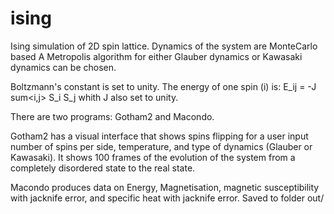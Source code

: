 # ising

Ising simulation of 2D spin lattice. 
Dynamics of the system are MonteCarlo based
A Metropolis algorithm for either Glauber dynamics
or Kawasaki dynamics can be chosen.

Boltzmann's constant is set to unity.
The energy of one spin (i) is: E_ij = -J sum<i,j> S_i S_j
whith J also set to unity.

There are two programs: Gotham2 and Macondo.

Gotham2 has a visual interface that shows spins flipping
for a user input number of spins per side, temperature, 
and type of dynamics (Glauber or Kawasaki). It shows
100 frames of the evolution of the system from a completely
disordered state to the real state.

Macondo produces data on Energy, Magnetisation, magnetic
susceptibility with jacknife error, and specific heat with
jacknife error. Saved to folder out/
